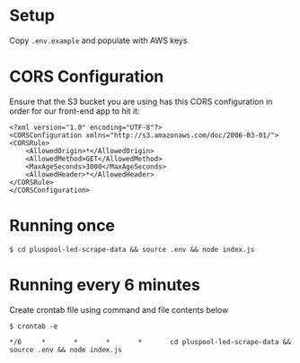 # Setup

Copy `.env.example` and populate with AWS keys.

# CORS Configuration

Ensure that the S3 bucket you are using has this CORS configuration in order for our front-end app to hit it:

```
<?xml version="1.0" encoding="UTF-8"?>
<CORSConfiguration xmlns="http://s3.amazonaws.com/doc/2006-03-01/">
<CORSRule>
    <AllowedOrigin>*</AllowedOrigin>
    <AllowedMethod>GET</AllowedMethod>
    <MaxAgeSeconds>3000</MaxAgeSeconds>
    <AllowedHeader>*</AllowedHeader>
</CORSRule>
</CORSConfiguration>
```

# Running once

```
$ cd pluspool-led-scrape-data && source .env && node index.js
```

# Running every 6 minutes

Create crontab file using command and file contents below

```
$ crontab -e
```

```
*/6     *       *       *       *       cd pluspool-led-scrape-data && source .env && node index.js
```
